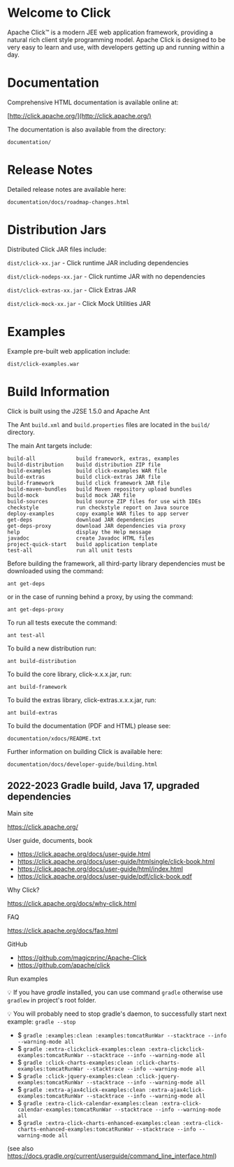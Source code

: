 Welcome to Click
================

Apache Click™ is a modern JEE web application framework, providing a natural rich client style programming model.
Apache Click is designed to be very easy to learn and use, with developers getting up and running within a day.

Documentation
=============

Comprehensive HTML documentation is available online at:

[http://click.apache.org/](http://click.apache.org/)

The documentation is also available from the directory:

  `documentation/`


Release Notes
=============

Detailed release notes are available here:

  `documentation/docs/roadmap-changes.html`


Distribution Jars
=================

Distributed Click JAR files include:

   `dist/click-xx.jar`        - Click runtime JAR including dependencies

   `dist/click-nodeps-xx.jar` - Click runtime JAR with no dependencies

   `dist/click-extras-xx.jar` - Click Extras JAR

   `dist/click-mock-xx.jar`   - Click Mock Utilities JAR


Examples
========

Example pre-built web application include:

   `dist/click-examples.war`


Build Information
=================

Click is built using the J2SE 1.5.0 and Apache Ant

The Ant `build.xml` and `build.properties` files are located in
the `build/` directory.

The main Ant targets include:

    build-all             build framework, extras, examples
    build-distribution    build distribution ZIP file
    build-examples        build click-examples WAR file
    build-extras          build click-extras JAR file
    build-framework       build click framework JAR file
    build-maven-bundles   build Maven repository upload bundles
    build-mock            build mock JAR file
    build-sources         build source ZIP files for use with IDEs
    checkstyle            run checkstyle report on Java source
    deploy-examples       copy example WAR files to app server
    get-deps              download JAR dependencies
    get-deps-proxy        download JAR dependencies via proxy
    help                  display the Help message
    javadoc               create Javadoc HTML files
    project-quick-start   build application template
    test-all              run all unit tests


Before building the framework, all third-party library dependencies must be
downloaded using the command:

    ant get-deps

or in the case of running behind a proxy, by using the command:

    ant get-deps-proxy

To run all tests execute the command:

    ant test-all

To build a new distribution run:

    ant build-distribution

To build the core library, click-x.x.x.jar, run:

    ant build-framework

To build the extras library, click-extras.x.x.x.jar, run:

    ant build-extras

To build the documentation (PDF and HTML) please see:

    documentation/xdocs/README.txt

Further information on building Click is available here:

   `documentation/docs/developer-guide/building.html`


## 2022-2023 Gradle build, Java 17, upgraded dependencies 

Main site

https://click.apache.org/

User guide, documents, book

- https://click.apache.org/docs/user-guide.html
- https://click.apache.org/docs/user-guide/htmlsingle/click-book.html
- https://click.apache.org/docs/user-guide/html/index.html
- https://click.apache.org/docs/user-guide/pdf/click-book.pdf

Why Click?

https://click.apache.org/docs/why-click.html

FAQ

https://click.apache.org/docs/faq.html

GitHub

- https://github.com/magicprinc/Apache-Click
- https://github.com/apache/click

Run examples

💡 If you have *gradle* installed, you can use command `gradle` otherwise use `gradlew` in project's root folder.               

💡 You will probably need to stop gradle's daemon, to successfully start next example: 
`gradle --stop`  

- $ `gradle :examples:clean :examples:tomcatRunWar --stacktrace --info --warning-mode all`
- $ `gradle :extra-clickclick-examples:clean :extra-clickclick-examples:tomcatRunWar --stacktrace --info --warning-mode all`
- $ `gradle :click-charts-examples:clean :click-charts-examples:tomcatRunWar --stacktrace --info --warning-mode all`
- $ `gradle :click-jquery-examples:clean :click-jquery-examples:tomcatRunWar --stacktrace --info --warning-mode all`
- $ `gradle :extra-ajax4click-examples:clean :extra-ajax4click-examples:tomcatRunWar --stacktrace --info --warning-mode all`
- $ `gradle :extra-click-calendar-examples:clean :extra-click-calendar-examples:tomcatRunWar --stacktrace --info --warning-mode all`
- $ `gradle :extra-click-charts-enhanced-examples:clean :extra-click-charts-enhanced-examples:tomcatRunWar --stacktrace --info --warning-mode all`

(see also https://docs.gradle.org/current/userguide/command_line_interface.html)